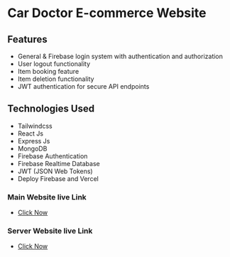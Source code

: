 
# Car Doctor E-commerce Website

## Features
- General & Firebase login system with authentication and authorization
- User logout functionality
- Item booking feature
- Item deletion functionality
- JWT authentication for secure API endpoints

## Technologies Used
- Tailwindcss 
- React Js
- Express Js
- MongoDB
- Firebase Authentication
- Firebase Realtime Database
- JWT (JSON Web Tokens)
- Deploy Firebase and Vercel


### Main Website live Link
- <a href="https://car-doctor-29dc3.web.app">Click Now</a> <br>
### Server Website live Link
- <a href="https://car-doctor-server-kappa-seven.vercel.app">Click Now</a>